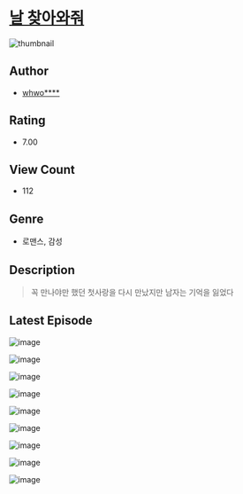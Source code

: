 # [날 찾아와줘](https://comic.naver.com/bestChallenge/list?titleId=810367)
![thumbnail](https://image-comic.pstatic.net/user_contents_data/challenge_comic/2023/05/23/305290/upload_7365974080102019636_480x623.jpeg)

## Author
- [whwo****](https://comic.naver.com/artistTitle?id=305290)

## Rating
- 7.00

## View Count
- 112

## Genre
- 로맨스, 감성

## Description
> 꼭 만나야만 했던 첫사랑을 다시 만났지만 남자는 기억을 잃었다


## Latest Episode
![image](https://image-comic.pstatic.net/user_contents_data/challenge_comic/2023/05/23/305290/upload_4135204096291726392.jpeg)

![image](https://image-comic.pstatic.net/user_contents_data/challenge_comic/2023/05/23/305290/upload_7018124881450512481.jpeg)

![image](https://image-comic.pstatic.net/user_contents_data/challenge_comic/2023/05/23/305290/upload_7076896848018290995.jpeg)

![image](https://image-comic.pstatic.net/user_contents_data/challenge_comic/2023/05/23/305290/upload_7233169555189018937.jpeg)

![image](https://image-comic.pstatic.net/user_contents_data/challenge_comic/2023/05/23/305290/upload_3544668679603304294.jpeg)

![image](https://image-comic.pstatic.net/user_contents_data/challenge_comic/2023/05/23/305290/upload_3979319710032487474.jpeg)

![image](https://image-comic.pstatic.net/user_contents_data/challenge_comic/2023/05/23/305290/upload_7233170475150829108.jpeg)

![image](https://image-comic.pstatic.net/user_contents_data/challenge_comic/2023/05/23/305290/upload_7377240561053546598.jpeg)

![image](https://image-comic.pstatic.net/user_contents_data/challenge_comic/2023/05/23/305290/upload_7221068335350428465.jpeg)
